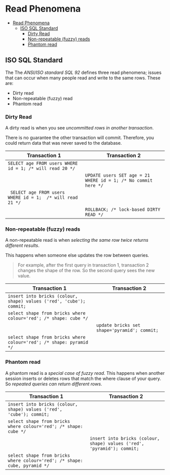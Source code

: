 # Read Phenomena

- [Read Phenomena](#read-phenomena)
  - [ISO SQL Standard](#iso-sql-standard)
    - [Dirty Read](#dirty-read)
    - [Non-repeatable (fuzzy) reads](#non-repeatable-fuzzy-reads)
    - [Phantom read](#phantom-read)

## ISO SQL Standard

The The *ANSI/ISO standard SQL 92* defines three read phenomena; issues that can occur when many people read and write to the same rows. These are:

* Dirty read
* Non-repeatable (fuzzy) read
* Phantom read

### Dirty Read

A dirty read is when you see *uncommitted rows in another transaction*.

There is no guarantee the other transaction will commit. Therefore, you could return data that was never saved to the database.

| Transaction 1                                                        	| Transaction 2                                                            	|
|----------------------------------------------------------------------	|--------------------------------------------------------------------------	|
| ```SELECT age FROM users WHERE id = 1; /* will read 20 */ ```    	|                                                                          	|
|                                                                      	| ```UPDATE users SET age = 21 WHERE id = 1; /* No commit here */  ``` 	|
| ```  SELECT age FROM users WHERE id = 1;  /* will read 21 */  ``` 	|                                                                          	|
|                                                                      	| ```ROLLBACK; /* lock-based DIRTY READ */ ```                         	|

### Non-repeatable (fuzzy) reads

A non-repeatable read is when *selecting the same row twice returns different results*.

This happens when someone else updates the row between queries.

> For example, after the first query in transaction 1, transaction 2 changes the shape of the row. So the second query sees the new value.

| Transaction 1 | Transaction 2 |
| - | - |
| ```insert into bricks (colour, shape) values ('red', 'cube'); commit;``` | |
| ```select shape from bricks where colour='red'; /* shape: cube */``` | |
| | ```update bricks set shape='pyramid'; commit;``` |
| ```select shape from bricks where colour='red'; /* shape: pyramid */``` | |

### Phantom read

A phantom read is a *special case of fuzzy read*. This happens when another session inserts or deletes rows that match the where clause of your query. So *repeated queries can return different rows*.

| Transaction 1 | Transaction 2 |
| - | - |
| ```insert into bricks (colour, shape) values ('red', 'cube'); commit;``` | |
| ```select shape from bricks where colour='red'; /* shape: cube */``` | |
| | ```insert into bricks (colour, shape) values ('red', 'pyramid'); commit;``` |
| ```select shape from bricks where colour='red'; /* shape: cube, pyramid */``` | |
